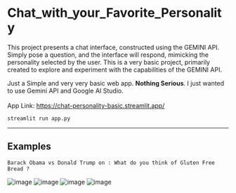 # Chat_with_your_Favorite_Personality
This project presents a chat interface, constructed using the GEMINI API. Simply pose a question, and the interface will respond, mimicking the personality selected by the user. This is a very basic project, primarily created to explore and experiment with the capabilities of the GEMINI API.

Just a Simple and very very basic web app. <b>Nothing Serious</b>. I just wanted to use Gemini API and Google AI Studio.<br><br>
App Link: https://chat-personality-basic.streamlit.app/

```
streamlit run app.py
```
<hr>

## Examples 
```
Barack Obama vs Donald Trump on : What do you think of Gluten Free Bread ?
```
![image](https://github.com/Gaurav-Van/Chat_with_your_Favorite_Personality/assets/50765800/a4b0d372-3a16-4503-90bb-dca915ff318a)
![image](https://github.com/Gaurav-Van/Chat_with_your_Favorite_Personality/assets/50765800/7d8a7f46-5286-477d-8b70-7fe5fbd6cf6d)
![image](https://github.com/Gaurav-Van/Chat_with_your_Favorite_Personality/assets/50765800/9cea2415-11da-4252-9e2c-312d40c2531c)
![image](https://github.com/Gaurav-Van/Chat_with_your_Favorite_Personality/assets/50765800/b7440b70-9f53-46e4-b903-e54229991d60)





